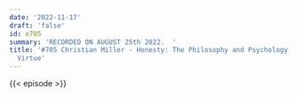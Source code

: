 ```yaml
---
date: '2022-11-17'
draft: 'false'
id: e705
summary: 'RECORDED ON AUGUST 25th 2022.  '
title: '#705 Christian Miller - Honesty: The Philosophy and Psychology of a Neglected
  Virtue'
---
```

{{< episode >}}
